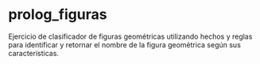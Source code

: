 # prolog_figuras
 Ejercicio de clasificador de figuras geométricas utilizando hechos y reglas para identificar y retornar el nombre de la figura geométrica según sus características.

